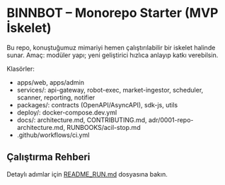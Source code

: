 # BINNBOT – Monorepo Starter (MVP İskelet)
Bu repo, konuştuğumuz mimariyi hemen çalıştırılabilir bir iskelet halinde sunar.
Amaç: modüler yapı; yeni geliştirici hızlıca anlayıp katkı verebilsin.

Klasörler:
- apps/web, apps/admin
- services/: api-gateway, robot-exec, market-ingestor, scheduler, scanner, reporting, notifier
- packages/: contracts (OpenAPI/AsyncAPI), sdk-js, utils
- deploy/: docker-compose.dev.yml
- docs/: architecture.md, CONTRIBUTING.md, adr/0001-repo-architecture.md, RUNBOOKS/acil-stop.md
- .github/workflows/ci.yml
## Çalıştırma Rehberi
Detaylı adımlar için [README_RUN.md](./README_RUN.md) dosyasına bakın.
